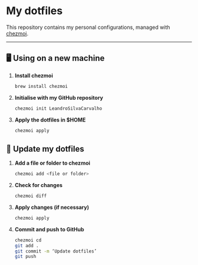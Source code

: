 # My dotfiles

This repository contains my personal configurations, managed with [chezmoi](https://www.chezmoi.io).

---

## 🖥️ Using on a new machine

1. **Install chezmoi**
   ```bash
   brew install chezmoi
   ```

2. **Initialise with my GitHub repository**
   ```bash
   chezmoi init LeandroSilvaCarvalho
   ```

3. **Apply the dotfiles in $HOME**
   ```bash
   chezmoi apply
   ```

## 🔄 Update my dotfiles

1. **Add a file or folder to chezmoi**  
   ```bash
   chezmoi add <file or folder>
   ```

2. **Check for changes**
   ```bash
   chezmoi diff
   ```

3. **Apply changes (if necessary)**
   ```bash
   chezmoi apply
   ```

4. **Commit and push to GitHub**
   ```bash
   chezmoi cd
   git add .
   git commit -m ‘Update dotfiles’
   git push
   ```


